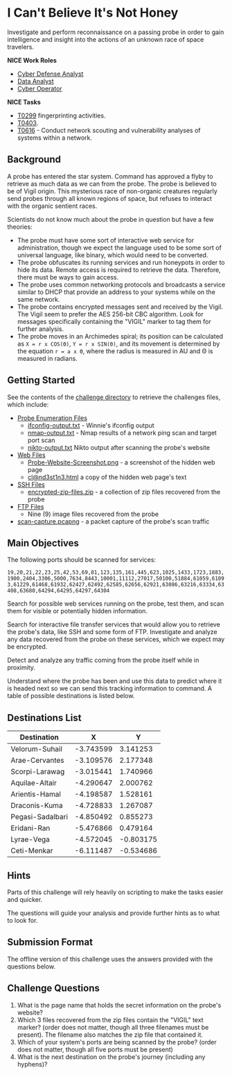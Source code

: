 # I Can't Believe It's Not Honey

Investigate and perform reconnaissance on a passing probe in order to gain intelligence and insight into the actions of an unknown race of space travelers.

**NICE Work Roles**

- [Cyber Defense Analyst](https://niccs.cisa.gov/workforce-development/nice-framework)
- [Data Analyst](https://niccs.cisa.gov/workforce-development/nice-framework)
- [Cyber Operator](https://niccs.cisa.gov/workforce-development/nice-framework)

**NICE Tasks**

- [T0299](https://niccs.cisa.gov/workforce-development/nice-framework) fingerprinting activities.
- [T0403](https://niccs.cisa.gov/workforce-development/nice-framework).
- [T0616](https://niccs.cisa.gov/workforce-development/nice-framework) - Conduct network scouting and vulnerability analyses of systems within a network.

## Background

A probe has entered the star system. Command has approved a flyby to retrieve as much data as we can from the probe. The probe is believed to be of Vigil origin. This mysterious race of non-organic creatures regularly send probes through all known regions of space, but refuses to interact with the organic sentient races.

Scientists do not know much about the probe in question but have a few theories:

- The probe must have some sort of interactive web service for administration, though we expect the language used to be some sort of universal language, like binary, which would need to be converted.
- The probe obfuscates its running services and run honeypots in order to hide its data. Remote access is required to retrieve the data. Therefore, there must be ways to gain access.
- The probe uses common networking protocols and broadcasts a service similar to DHCP that provide an address to your systems while on the same network.
- The probe contains encrypted messages sent and received by the Vigil. The Vigil seem to prefer the AES 256-bit CBC algorithm. Look for messages specifically containing the "VIGIL" marker to tag them for further analysis.
- The probe moves in an Archimedes spiral; its position can be calculated as `X = r x COS(Θ)`, `Y = r x SIN(Θ)`, and its movement is determined by the equation `r = a x Θ`, where the radius is measured in AU and Θ is measured in radians. 

## Getting Started

See the contents of the [challenge directory](./challenge) to retrieve the challenges files, which include:
 * [Probe Enumeration Files](./challenge/Probe-Enumeration)
    * [ifconfig-output.txt](./challenge/Probe-Enumberation/ifconfig-output.txt) - Winnie's ifconfig output
    * [nmap-output.txt](./challenge/Probe-Enumeration/nmap-output.txt) - Nmap results of a network ping scan and target port scan
    * [nikto-output.txt](./challenge/Probe-Enumeration/nikto-output.txt) Nikto output after scanning the probe's website
 * [Web Files](./challenge/Web)
    * [Probe-Website-Screenshot.png](./challenge/Web/Probe-Website-Screenshot.png) - a screenshot of the hidden web page
    * [cl@nd3st1n3.html](./challenge/Web/cland3st1n3.html) a copy of the hidden web page's text 
 * [SSH Files](./challenge/SSH)
    * [encrypted-zip-files.zip](./challenge/SSH/encrypted-zip-files.zip) - a collection of zip files recovered from the probe 
 * [FTP Files](./challenge/FTP)
    * Nine (9) image files recovered from the probe
 * [scan-capture.pcapng](./challenge/scan-capture.pcapng) - a packet capture of the probe's scan traffic

## Main Objectives

The following ports should be scanned for services: 

`19,20,21,22,23,25,42,53,69,81,123,135,161,445,623,1025,1433,1723,1883,1900,2404,3306,5000,7634,8443,10001,11112,27017,50100,51884,61059,61093,61229,61468,61932,62427,62492,62585,62656,62921,63086,63216,63334,63408,63680,64294,64295,64297,64304`

Search for possible web services running on the probe, test them, and scan them for visible or potentially hidden information.

Search for interactive file transfer services that would allow you to retrieve the probe's data, like SSH and some form of FTP. Investigate and analyze any data recovered from the probe on these services, which we expect may be encrypted.

Detect and analyze any traffic coming from the probe itself while in proximity.

Understand where the probe has been and use this data to predict where it is headed next so we can send this tracking information to command. A table of possible destinations is listed below.


## Destinations List

| Destination | X | Y |
|-------------|---|---|
| Velorum-Suhail    | -3.743599 | 3.141253 |
| Arae-Cervantes    | -3.109576 | 2.177348 |
| Scorpi-Larawag    | -3.015441 | 1.740966 |
| Aquilae-Altair    | -4.290647 | 2.000762 |
| Arientis-Hamal    | -4.198587 | 1.528161 |
| Draconis-Kuma | -4.728833 | 1.267087 |
| Pegasi-Sadalbari  | -4.850492 | 0.855273 |
| Eridani-Ran   | -5.476866 | 0.479164 |
| Lyrae-Vega    | -4.572045 | -0.803175 |
| Ceti-Menkar   | -6.111487 | -0.534686 |


## Hints

Parts of this challenge will rely heavily on scripting to make the tasks easier and quicker.

The questions will guide your analysis and provide further hints as to what to look for.

## Submission Format
The offline version of this challenge uses the answers provided with the questions below.

## Challenge Questions

1. What is the page name that holds the secret information on the probe's website?
2. Which 3 files recovered from the zip files contain the "VIGIL" text marker? (order does not matter, though all three filenames must be present). The filename also matches the zip file that contained it.
3. Which of your system's ports are being scanned by the probe? (order does not matter, though all five ports must be present)
4. What is the next destination on the probe's journey (including any hyphens)?
